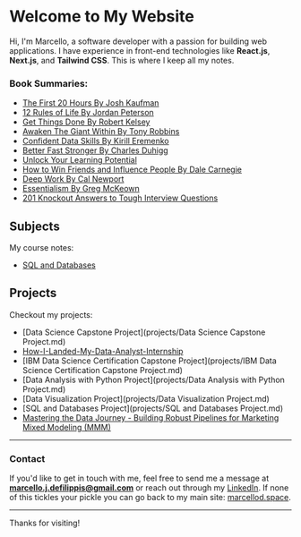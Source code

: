 # Welcome to My Website

Hi, I'm Marcello, a software developer with a passion for building web applications. I have experience in front-end technologies like **React.js**, **Next.js**, and **Tailwind CSS**. This is where I keep all my notes.

### Book Summaries:

- [The First 20 Hours By Josh Kaufman](Book%20Summaries/The%20First%2020%20Hours.md)
- [12 Rules of Life By Jordan Peterson](Book%20Summaries/12%20Rules%20for%20Life.md)
- [Get Things Done By Robert Kelsey](Book%20Summaries/Get%20Things%20Done.md)
- [Awaken The Giant Within By Tony Robbins](Book%20Summaries/Awaken%20the%20Giant%20Within.md)
- [Confident Data Skills By Kirill Eremenko](Book%20Summaries/Confident%20Data%20Skills.md)
- [Better Fast Stronger By Charles Duhigg](Book%20Summaries/Better%20Fast%20Stronger.md)
- [Unlock Your Learning Potential](Book%20Summaries/Unlock%20Your%20Learning%20Potential.md)
- [How to Win Friends and Influence People By Dale Carnegie](Book%20Summaries/How%20to%20Win%20Friends%20and%20Influence%20People.md)
- [Deep Work By Cal Newport](Book%20Summaries/Deep%20Work.md)
- [Essentialism By Greg McKeown](Book%20Summaries/Essentialism.md)
- [201 Knockout Answers to Tough Interview Questions](Book%20Summaries/201%20Knockout%20Answers%20to%20Tough%20Interview%20Questions.md)

## Subjects

My course notes:

- [SQL and Databases](Subjects/sql.md)

## Projects

Checkout my projects:

- [Data Science Capstone Project](projects/Data Science Capstone Project.md)
- [How-I-Landed-My-Data-Analyst-Internship](projects/How-I-Landed-My-Data-Analyst-Internship.md)
- [IBM Data Science Certification Capstone Project](projects/IBM Data Science Certification Capstone Project.md)
- [Data Analysis with Python Project](projects/Data Analysis with Python Project.md)
- [Data Visualization Project](projects/Data Visualization Project.md)
- [SQL and Databases Project](projects/SQL and Databases Project.md)
- [Mastering the Data Journey - Building Robust Pipelines for Marketing Mixed Modeling (MMM)](projects/Loblaw.md)

---

### Contact

If you'd like to get in touch with me, feel free to send me a message at **[marcello.j.defilippis@gmail.com](mailto:marcello.j.defilippis@gmail.com)** or reach out through my [LinkedIn](https://www.linkedin.com/in/marcellodefilippis/). If none of this tickles your pickle you can go back to my main site: [marcellod.space](https://marcellod.space/).

---

Thanks for visiting!
